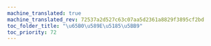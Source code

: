 ```yaml
---
machine_translated: true
machine_translated_rev: 72537a2d527c63c07aa5d2361a8829f3895cf2bd
toc_folder_title: "\u65B0\u589E\u5185\u5BB9"
toc_priority: 72
---
```



